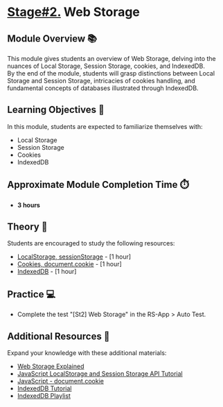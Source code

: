 # [Stage#2.](../../) Web Storage

## Module Overview 📚

This module gives students an overview of Web Storage, delving into the nuances of Local Storage, Session Storage, cookies, and IndexedDB.  
By the end of the module, students will grasp distinctions between Local Storage and Session Storage, intricacies of cookies handling, and fundamental concepts of databases illustrated through IndexedDB.

## Learning Objectives 🎯

In this module, students are expected to familiarize themselves with:

- Local Storage
- Session Storage
- Cookies
- IndexedDB

## Approximate Module Completion Time ⏱️

- **3 hours**

## Theory 📖

Students are encouraged to study the following resources:

- [LocalStorage, sessionStorage](https://javascript.info/localstorage) - [1 hour]
- [Cookies, document.cookie](https://javascript.info/cookie) - [1 hour]
- [IndexedDB](https://javascript.info/indexeddb) - [1 hour]

## Practice 💻

- Complete the test "[St2] Web Storage" in the RS-App > Auto Test.

## Additional Resources 📘

Expand your knowledge with these additional materials:

- [Web Storage Explained](https://www.freecodecamp.org/news/web-storage-localstorage-vs-sessionstorage-in-javascript/#the-problem)
- [JavaScript LocalStorage and Session Storage API Tutorial](https://www.youtube.com/watch?v=zmFDvFwj6-8)
- [JavaScript - document.cookie](https://www.youtube.com/watch?v=cO82EQrvxyE)
- [IndexedDB Tutorial](https://www.tutorialspoint.com/indexeddb/index.htm)
- [IndexedDB Playlist](https://youtube.com/playlist?list=PLyuRouwmQCjmNyAysdqjNz5fIS5cYU4vi&si=m0xOS-VAp8UEEr3Z)
